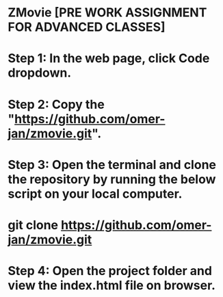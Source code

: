 # ZMovie [PRE WORK ASSIGNMENT FOR ADVANCED CLASSES]
# Step 1: In the web page, click Code dropdown.
# Step 2: Copy the "https://github.com/omer-jan/zmovie.git".
# Step 3: Open the terminal and clone the repository by running the below script on your local computer.
#         git clone https://github.com/omer-jan/zmovie.git
# Step 4: Open the project folder and view the index.html file on browser.
